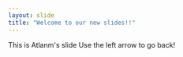 ```yaml
---
layout: slide
title: "Welcome to our new slides!!"
---
```

This is Atlanm's slide
Use the left arrow to go back!
